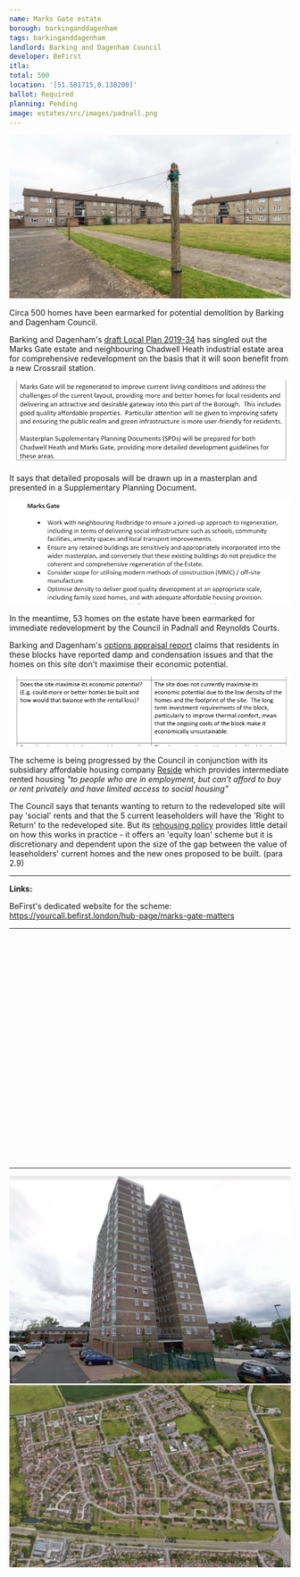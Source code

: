 ```yaml
---
name: Marks Gate estate 
borough: barkinganddagenham
tags: barkinganddagenham
landlord: Barking and Dagenham Council
developer: BeFirst
itla:
total: 500
location: '[51.581715,0.138200]'
ballot: Required
planning: Pending
image: estates/src/images/padnall.png
---
```

![Marks Gate estate image](src/images/padnall.png)

Circa 500 homes have been earmarked for potential demolition by Barking and Dagenham Council.

Barking and Dagenham's [draft Local Plan 2019-34](https://www.lbbd.gov.uk/sites/default/files/attachments/LBBD-Draft-Local-Plan-Reg-18-Consultation-version_211119.pdf) has singled out the Marks Gate estate and neighbouring Chadwell Heath industrial estate area for comprehensive redevelopment on the basis that it will soon benefit from a new Crossrail station.

![Marks Gate estate image](src/images/mglp2.png)

It says that detailed proposals will be drawn up in a masterplan and presented in a Supplementary Planning Document.

![Marks Gate estate image](src/images/mglp1.png)

In the meantime, 53 homes on the estate have been earmarked for immediate redevelopment by the Council in Padnall and Reynolds Courts.

Barking and Dagenham's [options appraisal report](https://modgov.lbbd.gov.uk/internet/documents/s87069/Estate%20Renewal%20Programme%20Report%20-%20App.%201%20Options%20Appraisal.pdf) claims that residents in these blocks have reported damp and condensation issues and that the homes on this site don't maximise their economic potential.

![Marks Gate estate image](src/images/padnalleconomic.png)

The scheme is being progressed by the Council in conjunction with its subsidiary affordable housing company [Reside](https://www.lbbd.gov.uk/affordable-rents-reside-housing) which provides intermediate rented housing _"to people who are in employment, but can’t afford to buy or rent privately and have limited access to social housing"_

The Council says that tenants wanting to return to the redeveloped site will pay 'social' rents and that the 5 current leaseholders will have the 'Right to Return' to the redeveloped site. But its [rehousing policy](https://modgov.lbbd.gov.uk/Internet/documents/s131918/Estate%20Renewal%20Report.pdf) provides little detail on how this works in practice - it offers an 'equity loan' scheme but it is discretionary and dependent upon the size of the gap between the value of leaseholders' current homes and the new ones proposed to be built. (para 2.9) 

---

__Links:__

BeFirst's dedicated website for the scheme: <https://yourcall.befirst.london/hub-page/marks-gate-matters>

---

<!------------THE CODE BELOW RENDERS THE MAP - DO NOT EDIT! ---------------------------->

<div id="map" style="width: 100%; height: 400px;"></div>

<script>
  var map = L.map('map').setView({{ location }}, 13);
  L.tileLayer('https://tile.openstreetmap.org/{z}/{x}/{y}.png', {
  maxZoom: 19,
attribution: '&copy; <a href="http://www.openstreetmap.org/copyright">OpenStreetMap</a>'
}).addTo(map);
var circle = L.circle({{ location }}, {
    color: 'red',
    fillColor: '#f03',
    fillOpacity: 0.5,
    radius: 500
}).addTo(map);
</script>

---

![Marks Gate estate image](src/images/mgtower.png)
![Marks Gate estate image](src/images/mgaerialwhole.png)
